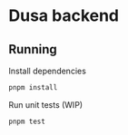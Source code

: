 # Dusa backend

## Running

Install dependencies

```sh
pnpm install
```

Run unit tests (WIP)

```sh
pnpm test
```